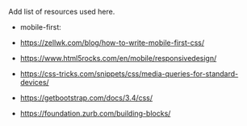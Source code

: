 Add list of resources used here. 
* mobile-first: 

- https://zellwk.com/blog/how-to-write-mobile-first-css/

- https://www.html5rocks.com/en/mobile/responsivedesign/

- https://css-tricks.com/snippets/css/media-queries-for-standard-devices/

* https://getbootstrap.com/docs/3.4/css/

* https://foundation.zurb.com/building-blocks/

